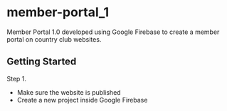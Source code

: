 # member-portal_1
Member Portal 1.0 developed using Google Firebase to create a member portal on country club websites.

## Getting Started

Step 1.

 - Make sure the website is published
 - Create a new project inside Google Firebase
